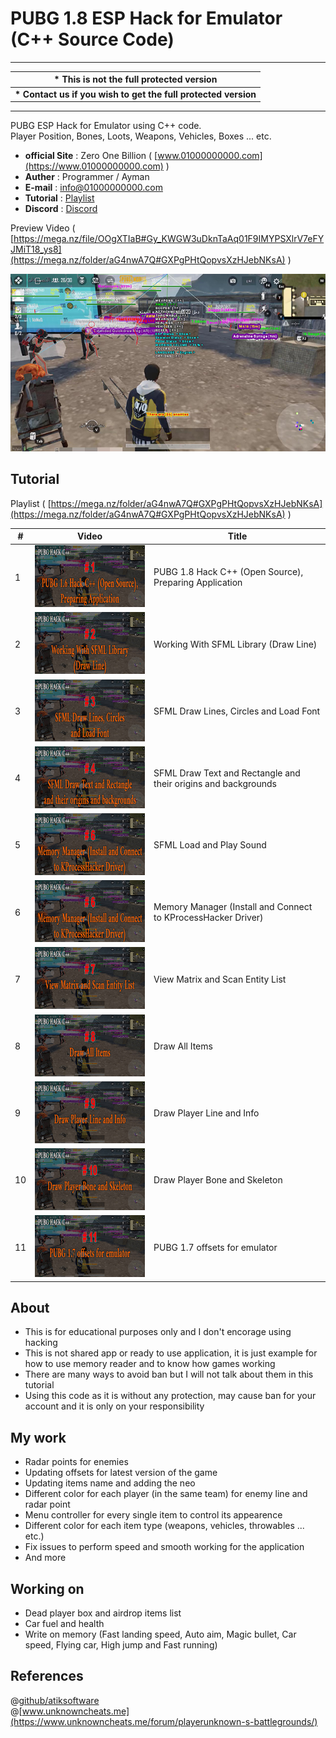 # PUBG 1.8 ESP Hack for Emulator (C++ Source Code)

---
|**\* This is not the full protected version**|
| --- |
|**\* Contact us if you wish to get the full protected version**|
---

PUBG ESP Hack for Emulator using C++ code.\
Player Position, Bones, Loots, Weapons, Vehicles, Boxes ... etc.

* **official Site** : Zero One Billion ( [www.01000000000.com](https://www.01000000000.com) )
* **Auther** : Programmer / Ayman
* **E-mail** : [info@01000000000.com](mailto:info@01000000000.com)
* **Tutorial** : [Playlist](https://mega.nz/folder/aG4nwA7Q#GXPgPHtQopvsXzHJebNKsA)
* **Discord** : [Discord](https://discord.gg/AbeqUxsf2E)

Preview Video ( [https://mega.nz/file/OOgXTIaB#Gy_KWGW3uDknTaAq01F9IMYPSXlrV7eFYJMiT18_ys8](https://mega.nz/folder/aG4nwA7Q#GXPgPHtQopvsXzHJebNKsA) )

[![PUBG 1.8 Hack : PUBG Cororna Hack ببجي كورونا هاك](./resources/thumbnail.jpg)](https://mega.nz/folder/aG4nwA7Q#GXPgPHtQopvsXzHJebNKsA "PUBG 1.8 Hack : PUBG Cororna Hack ببجي كورونا هاك")

## Tutorial
Playlist ( [https://mega.nz/folder/aG4nwA7Q#GXPgPHtQopvsXzHJebNKsA](https://mega.nz/folder/aG4nwA7Q#GXPgPHtQopvsXzHJebNKsA) )

| # | Video | Title |
| --- | --- | --- |
| 1 | [![1- PUBG 1.8 Hack C++ (Open Source), Preparing Application](./resources/1.jpg)](https://mega.nz/file/rD4jRQjK#G9kQ005r1w_MmdYXLecgMwzvIShIK7ul2EdheUiZdc0 "1- PUBG 1.8 Hack C++ (Open Source), Preparing Application") | PUBG 1.8 Hack C++ (Open Source), Preparing Application |
| 2 | [![2- Working With SFML Library (Draw Line)](./resources/2.jpg)](https://mega.nz/file/yXg0lDQB#ujSYSu0CfLkgHPTrGBonOtak-2SlvzV9JSozMepbzyU "2- Working With SFML Library (Draw Line)") | Working With SFML Library (Draw Line) |
| 3 | [![3- SFML Draw Lines, Circles and Load Font](./resources/3.jpg)](https://mega.nz/file/na4kRboJ#hSIo9Jp4th0F0sLpG8myEQR-GBRY0MsLFWreWyqtl-Q "3- SFML Draw Lines, Circles and Load Font") | SFML Draw Lines, Circles and Load Font |
| 4 | [![4- SFML Draw Text and Rectangle and their origins and backgrounds](./resources/4.jpg)](https://mega.nz/file/qLxF3CDD#fViIyH3DmuhP-doJP2DTvaYSNmChsLICcw_sSpvyRqY "4- SFML Draw Text and Rectangle and their origins and backgrounds") | SFML Draw Text and Rectangle and their origins and backgrounds |
| 5 | [![5- SFML Load and Play Sound](./resources/6.jpg)](https://mega.nz/file/XKpE1RwK#jJEEaUPWYySQq2K8WRoTSfMHUZKeS4vFYE8WuqbybCc "5- SFML Load and Play Sound") | SFML Load and Play Sound |
| 6 | [![6- Memory Manager (Install and Connect to KProcessHacker Driver)](./resources/6.jpg)](https://mega.nz/file/nO4nDSQD#fDrcaWLZHt1wxW3frYVPWP8MDefvENuAR9X9tmd7kD8 "6- Memory Manager (Install and Connect to KProcessHacker Driver)") | Memory Manager (Install and Connect to KProcessHacker Driver) |
| 7 | [![7- View Matrix and Scan Entity List](./resources/7.jpg)](https://mega.nz/file/Ge5lyarR#Rv7cCMeqAouHCgAcy7iJPc3EPO_DBeRCknK4kv590e4 "7- View Matrix and Scan Entity List") | View Matrix and Scan Entity List |
| 8 | [![8- Draw All Items](./resources/8.jpg)](https://mega.nz/file/KfggQD4a#N6EeCMukv7KZbVz4meoyfHzu7ge3JgqMGeXbD0L0KiM "8- Draw All Items") | Draw All Items |
| 9 | [![9- Draw Player Line and Info](./resources/9.jpg)](https://mega.nz/file/bSwUlbZR#xkCyU1Ngvg1iadePjHqCENeHDM2oVVKt18FPM0KudA4 "9- Draw Player Line and Info") | Draw Player Line and Info |
| 10 | [![10- Draw Player Bone and Skeleton](./resources/10.jpg)](https://mega.nz/file/bHwwyRrC#yIIDDh1biUrwClTCQj4bfr-m-Bjgb4g3EeO1-XOUmMw "10- Draw Player Bone and Skeleton") | Draw Player Bone and Skeleton |
| 11 | [![11- PUBG 1.7 offsets for emulator](./resources/11.jpg)](https://mega.nz/file/SC4HSChD#YCwsTsLURBCJ5dkPSIRhpaHQ45PGlGniMK_S3FZA_1g "11- PUBG 1.7 offsets for emulator") | PUBG 1.7 offsets for emulator |

## About
* This is for educational purposes only and I don't encorage using hacking
* This is not shared app or ready to use application, it is just example for how to use memory reader and to know how games working
* There are many ways to avoid ban but I will not talk about them in this tutorial
* Using this code as it is without any protection, may cause ban for your account and it is only on your responsibility

## My work
* Radar points for enemies
* Updating offsets for latest version of the game
* Updating items name and adding the neo
* Different color for each player (in the same team) for enemy line and radar point
* Menu controller for every single item to control its appearence
* Different color for each item type (weapons, vehicles, throwables ... etc.)
* Fix issues to perform speed and smooth working for the application
* And more

## Working on
* Dead player box and airdrop items list
* Car fuel and health
* Write on memory (Fast landing speed, Auto aim, Magic bullet, Car speed, Flying car, High jump and Fast running)

## References
@[github/atiksoftware](https://github.com/atiksoftware/pubg_mobile_memory_hacking_examples)\
@[www.unknowncheats.me](https://www.unknowncheats.me/forum/playerunknown-s-battlegrounds/)
